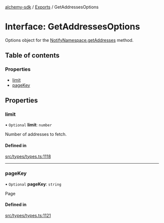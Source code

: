 [alchemy-sdk](../README.md) / [Exports](../modules.md) / GetAddressesOptions

# Interface: GetAddressesOptions

Options object for the [NotifyNamespace.getAddresses](../classes/NotifyNamespace.md#getaddresses) method.

## Table of contents

### Properties

- [limit](GetAddressesOptions.md#limit)
- [pageKey](GetAddressesOptions.md#pagekey)

## Properties

### limit

• `Optional` **limit**: `number`

Number of addresses to fetch.

#### Defined in

[src/types/types.ts:1118](https://github.com/alchemyplatform/alchemy-sdk-js/blob/7ae04a5/src/types/types.ts#L1118)

___

### pageKey

• `Optional` **pageKey**: `string`

Page

#### Defined in

[src/types/types.ts:1121](https://github.com/alchemyplatform/alchemy-sdk-js/blob/7ae04a5/src/types/types.ts#L1121)
